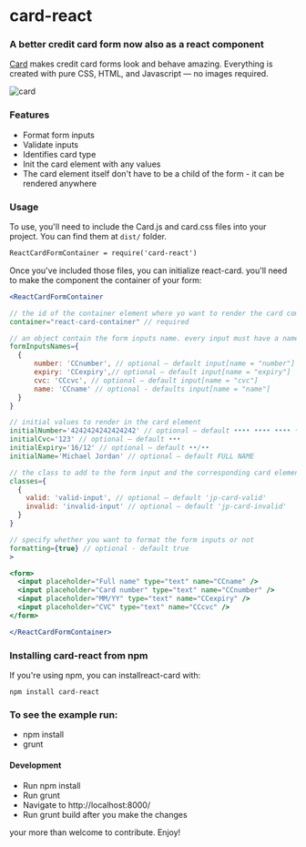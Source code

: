 # card-react

### A better credit card form now also as a react component

[Card](http://github.com/jessepollak/card) makes credit card forms look and behave amazing. Everything is created with pure CSS, HTML, and Javascript — no images required.

![card](http://i.imgur.com/qG3TenO.gif)

### Features

  - Format form inputs
  - Validate inputs
  - Identifies card type
  - Init the card element with any values
  - The card element itself don't have to be a child of the form - it can be rendered anywhere

### Usage

To use, you'll need to include the Card.js and card.css files into your project. You can find them at `dist/` folder.

```html
ReactCardFormContainer = require('card-react')
```

Once you've included those files, you can initialize react-card. you'll need to make the component the container of your form:

```jsx
<ReactCardFormContainer

// the id of the container element where yo want to render the card component. this element can be anywhere in the DOM.
container="react-card-container" // required

// an object contain the form inputs name. every input must have a name prop so that card-react and identify it.
formInputsNames={
  {
      number: 'CCnumber', // optional — default input[name = "number"]
      expiry: 'CCexpiry',// optional — default input[name = "expiry"]
      cvc: 'CCcvc', // optional — default input[name = "cvc"]
      name: 'CCname' // optional - defaults input[name = "name"]
  }
}

// initial values to render in the card element
initialNumber='4242424242424242' // optional — default •••• •••• •••• ••••
initialCvc='123' // optional — default •••
initialExpiry='16/12' // optional — default ••/••
initialName='Michael Jordan' // optional — default FULL NAME

// the class to add to the form input and the corresponding card element when the input is valid/invalid.
classes={
  {
    valid: 'valid-input', // optional — default 'jp-card-valid'
    invalid: 'invalid-input' // optional — default 'jp-card-invalid'
  }
}

// specify whether you want to format the form inputs or not
formatting={true} // optional - default true
>

<form>
  <input placeholder="Full name" type="text" name="CCname" />
  <input placeholder="Card number" type="text" name="CCnumber" />
  <input placeholder="MM/YY" type="text" name="CCexpiry" />
  <input placeholder="CVC" type="text" name="CCcvc" />
</form>

</ReactCardFormContainer>
```

### Installing card-react from npm

If you're using npm, you can installreact-card with:

`npm install card-react`


### To see the example run:

  - npm install
  - grunt

#### Development

  - Run npm install
  - Run grunt
  - Navigate to http://localhost:8000/
  - Run grunt build after you make the changes

your more than welcome to contribute. Enjoy!

